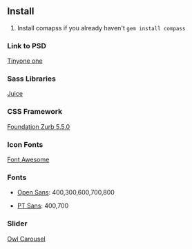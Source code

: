 
## Install ##

1. Install comapss if you already haven't `gem install compass`


### Link to PSD ###

[Tinyone one](http://www.designmaz.net/freebies/tinyone-psd-one-page-template/)

### Sass Libraries ###

[Juice](http://juicynex.us/juice/)

### CSS Framework ###

[Foundation Zurb 5.5.0](http://fortawesome.github.io/Font-Awesome/)

### Icon Fonts ###

[Font Awesome](http://fortawesome.github.io/Font-Awesome/)

### Fonts ###

* [Open Sans](http://www.google.com/fonts): 400,300,600,700,800

* [PT Sans](http://www.google.com/fonts): 400,700

### Slider ###

[Owl Carousel](http://owlgraphic.com/owlcarousel/)